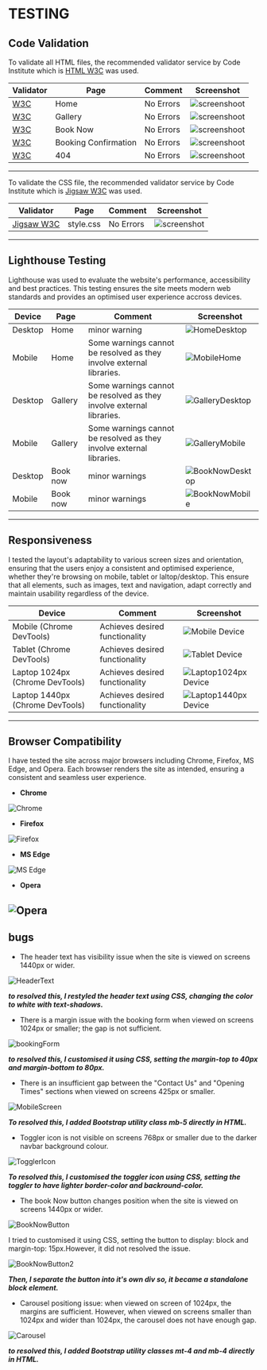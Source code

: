 # TESTING

## Code Validation


To validate all HTML files, the recommended validator service by Code Institute which is [HTML W3C](https://validator.w3.org/) was used.


| Validator | Page | Comment | Screenshot |
| --- | --- | --- | --- |
| [W3C](https://validator.w3.org/) | Home | No Errors | ![screenshoot](assets/documentation/html-validation-home.webp) |
| [W3C](https://validator.w3.org/) | Gallery | No Errors | ![screenshoot](assets/documentation/html-validation-about.webp) |
| [W3C](https://validator.w3.org/) | Book Now | No Errors | ![screenshoot](assets/documentation/html-validation-booking.webp) |
| [W3C](https://validator.w3.org/) | Booking Confirmation | No Errors | ![screenshoot](assets/documentation/html-validation-bc.png) |
| [W3C](https://validator.w3.org/) | 404 | No Errors | ![screenshoot](assets/documentation/html-validation-404.png) |

---

To validate the CSS file, the recommended validator service by Code Institute which is [Jigsaw W3C](https://jigsaw.w3.org/css-validator/) was used.


| Validator | Page | Comment | Screenshot |
| --- | --- | --- | --- |
| [Jigsaw W3C](https://jigsaw.w3.org/css-validator/) | style.css | No Errors | ![screenshot](assets/documentation/css-validation.webp) |
---

## Lighthouse Testing

Lighthouse was used to evaluate the website's performance, accessibility and best practices. This testing ensures the site meets modern web standards and provides an optimised user experience accross devices.

| Device | Page | Comment | Screenshot |
| --- | --- | --- | --- |
| Desktop | Home | minor warning | ![HomeDesktop](assets/documentation/home-desktop-lighthouse.png) |
| Mobile | Home | Some warnings cannot be resolved as they involve external libraries. | ![MobileHome](assets/documentation/home-mobile-lighthouse.png) |
| Desktop | Gallery | Some warnings cannot be resolved as they involve external libraries. | ![GalleryDesktop](assets/documentation/gallery-desktop-lighthouse.png) |
| Mobile | Gallery | Some warnings cannot be resolved as they involve external libraries. | ![GalleryMobile](assets/documentation/gallery-mobile-lighthouse.png) |
| Desktop | Book now | minor warnings | ![BookNowDesktop](assets/documentation/book-now-desktop.png) |
| Mobile | Book now | minor warnings | ![BookNowMobile](assets/documentation/book-now-mobile.png) |
---


## Responsiveness

I tested the layout's adaptability to various screen sizes and orientation, ensuring that the users enjoy a consistent and optimised experience, whether they're browsing on mobile, tablet or laltop/desktop. This ensure that all elements, such as images, text and navigation, adapt correctly and maintain usability regardless of the device.

| Device | Comment | Screenshot |
| --- | --- | --- |
| Mobile (Chrome DevTools) | Achieves desired functionality | ![Mobile Device](assets/documentation/mobile-device.png) |
| Tablet (Chrome DevTools) | Achieves desired functionality | ![Tablet Device](assets/documentation/tablet-device.png) |
| Laptop 1024px (Chrome DevTools) | Achieves desired functionality | ![Laptop1024px Device](assets/documentation/laptop-1024px-device.png) |
| Laptop 1440px (Chrome DevTools) | Achieves desired functionality | ![Laptop1440px Device](assets/documentation/laptop-1440px-device.png) |
---

## Browser Compatibility

I have tested the site across major browsers including Chrome, Firefox, MS Edge, and Opera. Each browser renders the site as intended, ensuring a consistent and seamless user experience.

* **Chrome**

![Chrome](assets/documentation/chrome.webp)

* **Firefox**

![Firefox](assets/documentation/firefox.webp)

* **MS Edge**

![MS Edge](assets/documentation/edge.webp)

* **Opera**

![Opera](assets/documentation/opera.webp)
---

## bugs

* The header text has visibility issue when the site is viewed on screens 1440px or wider.

![HeaderText](assets/documentation/hero-image.1440px.png)

**_to resolved this, I restyled the header text using CSS, changing the color to white with text-shadows._**


* There is a margin issue with the booking form when viewed on screens 1024px or smaller; the gap is not sufficient.

![bookingForm](assets/documentation/booking-form-1024px.png)

**_to resolved this, I customised it using CSS, setting the margin-top to 40px and margin-bottom to 80px._**

* There is an insufficient gap between the "Contact Us" and "Opening Times" sections when viewed on screens 425px or smaller.

![MobileScreen](assets/documentation/mobile-screen.png)

**_To resolved this, I added Bootstrap utility class mb-5 directly in HTML._**

* Toggler icon is not visible on screens 768px or smaller due to the darker navbar background colour.

![TogglerIcon](assets/documentation/toggler-icon.png)

**_To resolved this, I customised the toggler icon using CSS, setting the toggler to have lighter border-color and backround-color._**

* The book Now button changes position when the site is viewed on screens 1440px or wider.

![BookNowButton](assets/documentation/book-now-button.png)

I tried to customised it using CSS, setting the button to display: block and margin-top: 15px.However, it did not resolved the issue.

![BookNowButton2](assets/documentation/book-now-button2.png)

**_Then, I separate the button into it's own div so, it became a standalone block element._**

* Carousel positiong issue: when viewed on screen of 1024px, the margins are sufficient. However, when viewed on screens smaller than 1024px and wider than 1024px, the carousel does not have enough gap.

![Carousel](assets/documentation/carousel-screen-1440px-768px.png)

**_to resolved this, I added Bootstrap utility classes mt-4 and mb-4 directly in HTML._**